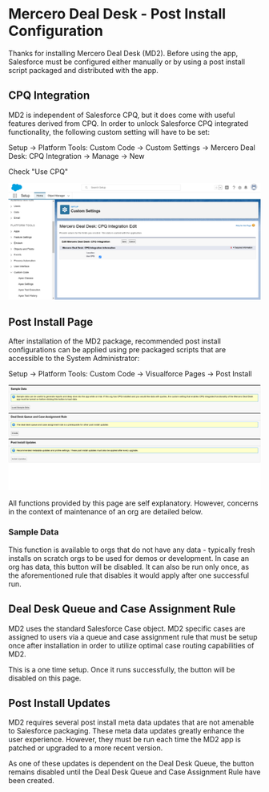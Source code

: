 # Mercero Deal Desk - Post Install Configuration

Thanks for installing Mercero Deal Desk (MD2). Before using the app, Salesforce must be configured either manually or by using a post install script packaged and distributed with the app.

## CPQ Integration

MD2 is independent of Salesforce CPQ, but it does come with useful features derived from CPQ. In order to unlock Salesforce CPQ integrated functionality, the following custom setting will have to be set:

Setup -> Platform Tools: Custom Code -> Custom Settings -> Mercero Deal Desk: CPQ Integration  -> Manage -> New

Check "Use CPQ"

<img alt="Custom CPQ Setting" src="images/Custom-Settings-Salesforce.png" width="768px"/>


## Post Install Page

After installation of the MD2 package, recommended post install configurations can be applied using pre packaged scripts that are accessible to the System Administrator:

Setup -> Platform Tools: Custom Code -> Visualforce Pages -> Post Install

<img alt="Custom CPQ Setting" src="images/PostInstall.png" width="768px"/>

All functions provided by this page are self explanatory. However, concerns in the context of maintenance of an org are detailed below.

### Sample Data

This function is available to orgs that do not have any data - typically fresh installs on scratch orgs to be used for demos or development. In case an org has data, this button will be disabled. It can also be run only once, as the aforementioned rule that disables it would apply after one successful run.


## Deal Desk Queue and Case Assignment Rule

MD2 uses the standard Salesforce Case object. MD2 specific cases are assigned to users via a queue and case assignment rule that must be setup once after installation in order to utilize optimal case routing capabilities of MD2.

This is a one time setup. Once it runs successfully, the button will be disabled on this page.


## Post Install Updates

MD2 requires several post install meta data updates that are not amenable to Salesforce packaging. These meta data updates greatly enhance the user experience. However, they must be run each time the MD2 app is patched or upgraded to a more recent version.

As one of these updates is dependent on the Deal Desk Queue, the button remains disabled until the Deal Desk Queue and Case Assignment Rule have been created.
